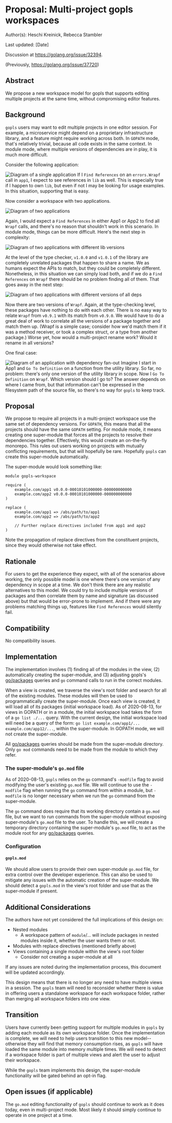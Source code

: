 # Proposal: Multi-project gopls workspaces

Author(s): Heschi Kreinick, Rebecca Stambler

Last updated: [Date]

Discussion at https://golang.org/issue/32394.

(Previously, https://golang.org/issue/37720)

## Abstract

We propose a new workspace model for gopls that supports editing multiple
projects at the same time, without compromising editor features.

## Background

`gopls` users may want to edit multiple projects in one editor session.
For example, a microservice might depend on a proprietary infrastructure
library, and a feature might require working across both. In `GOPATH` mode,
that's relatively trivial, because all code exists in the same context. In
module mode, where multiple versions of dependencies are in play, it is much
more difficult.

Consider the following application:

![Diagram of a single application](37720/Fig1.png)
If I `Find References` on an `errors.Wrapf` call in `app1`, I expect to see
references in `lib` as well. This is especially true if I happen to own `lib`,
but even if not I may be looking for usage examples. In this situation,
supporting that is easy.

Now consider a workspace with two applications.

![Diagram of two applications](37720/Fig2.png)

Again, I would expect a `Find References` in either App1 or App2 to find all
`Wrapf` calls, and there's no reason that shouldn't work in this scenario. In
module mode, things can be more difficult. Here's the next step in complexity:

![Diagram of two applications with different lib versions](37720/Fig3.png)

At the level of the type checker, `v1.0.0` and `v1.0.1` of the library are
completely unrelated packages that happen to share a name. We as humans expect
the APIs to match, but they could be completely different. Nonetheless, in this
situation we can simply load both, and if we do a `Find References` on `Wrapf`
there should be no problem finding all of them.
That goes away in the next step:

![Diagram of two applications with different versions of all deps](37720/Fig4.png)

Now there are two versions of `Wrapf`.
Again, at the type-checking level, these packages have nothing to do with each
other. There is no easy way to relate `Wrapf` from `v0.9.1` with its match from
`v0.9.0`. We would have to do a great deal of work to correlate all the
versions of a package together and match them up. (Wrapf is a simple case;
consider how we'd match them if it was a method receiver, or took a complex
struct, or a type from another package.) Worse yet, how would a multi-project
rename work? Would it rename in all versions?

One final case:

![Diagram of an application with dependency fan-out](37720/Fig5.png)
Imagine I start in App1 and `Go To Definition` on a function from the utility
library. So far, no problem: there's only one version of the utility library in
scope. Now I `Go To Definition` on `Wrapf`.
Which version should I go to?
The answer depends on where I came from, but that information can't be
expressed in the filesystem path of the source file, so there's no way for
`gopls` to keep track.

## Proposal

We propose to require all projects in a multi-project workspace use the same
set of dependency versions. For `GOPATH`, this means that all the projects
should have the same `GOPATH` setting. For module mode, it means creating one
super-module that forces all the projects to resolve their dependencies
together. Effectively, this would create an on-the-fly monorepo.
This rules out users working on projects with mutually conflicting
requirements, but that will hopefully be rare.
Hopefully `gopls` can create this super-module automatically.

The super-module would look something like:

```
module gopls-workspace

require (
    example.com/app1 v0.0.0-00010101000000-000000000000
    example.com/app2 v0.0.0-00010101000000-000000000000
)

replace (
    example.com/app1 => /abs/path/to/app1
    example.com/app2 => /abs/path/to/app2

    // Further replace directives included from app1 and app2
)
```

Note the propagation of replace directives from the constituent projects, since
they would otherwise not take effect.

## Rationale

For users to get the experience they expect, with all of the scenarios above
working, the only possible model is one where there's one version of any
dependency in scope at a time.
We don't think there are any realistic alternatives to this model.
We could try to include multiple versions of packages and then correlate them
by name and signature (as discussed above) but that would be error-prone to
implement. And if there were any problems matching things up, features like
`Find References` would silently fail.

## Compatibility

No compatibility issues.

## Implementation

The implementation involves (1) finding all of the modules in the view,
(2) automatically creating the super-module, and (3) adjusting gopls's
[go/packages] queries and `go` command calls to run in the correct modules.

When a view is created, we traverse the view's root folder and search for all
of the existing modules. These modules will then be used to programmatically
create the super-module. Once each view is created, it will load all of its
packages (initial workspace load). As of 2020-08-13, for views in GOPATH or in
a module, the initial workspace load takes the form of a `go list ./...` query.
With the current design, the initial workspace load will need be a query of the
form: `go list example.com/app1/... example.com/app12/...`, within the
super-module. In GOPATH mode, we will not create the super-module.

All [go/packages] queries should be made from the super-module directory. Only
`go mod` commands need to be made from the module to which they refer.

### The super-module's `go.mod` file

As of 2020-08-13, `gopls` relies on the `go` command's `-modfile` flag to avoid
modifying the user's existing `go.mod` file. We will continue to use the
`-modfile` flag when running the `go` command from within a module, but
`-modfile` is no longer necessary when we run the `go` command from the
super-module.

The `go` command does require that its working directory contain a `go.mod`
file, but we want to run commands from the super-module without exposing
super-module's `go.mod` file to the user. To handle this, we will create a
temporary directory containing the super-module's `go.mod` file, to act as the
module root for any [go/packages] queries.

### Configuration

#### `gopls.mod`

We should allow users to provide their own super-module `go.mod` file, for
extra control over the developer experience. This can also be used to mitigate
any issues with the automatic creation of the super-module. We should detect a
`gopls.mod` in the view's root folder and use that as the super-module if
present.

## Additional Considerations

The authors have not yet considered the full implications of this design on:

* Nested modules
  * A workspace pattern of `module`/... will include packages in nested modules
  inside it, whether the user wants them or not.
* Modules with replace directives (mentioned briefly above)
* Views containing a single module within the view's root folder
  * Consider not creating a super-module at all

If any issues are noted during the implementation process, this document will
be updated accordingly.

This design means that there is no longer any need to have multiple views in a
session. The `gopls` team will need to reconsider whether there is value in
offering users a standalone workspace for each workspace folder, rather than
merging all workspace folders into one view.

## Transition

Users have currently been getting support for multiple modules in `gopls` by
adding each module as its own workspace folder. Once the implementation is
complete, we will need to help users transition to this new model--otherwise
they will find that memory consumption rises, as `gopls` will have loaded the
same module into memory multiple times. We will need to detect if a workspace
folder is part of multiple views and alert the user to adjust their workspace.

While the `gopls` team implements this design, the super-module functionality
will be gated behind an opt-in flag.

## Open issues (if applicable)

The `go.mod` editing functionality of `gopls` should continue to work as it
does today, even in multi-project mode. Most likely it should simply continue
to operate in one project at a time.

[go/packages]: https://golang.org/x/tools/go/packages
